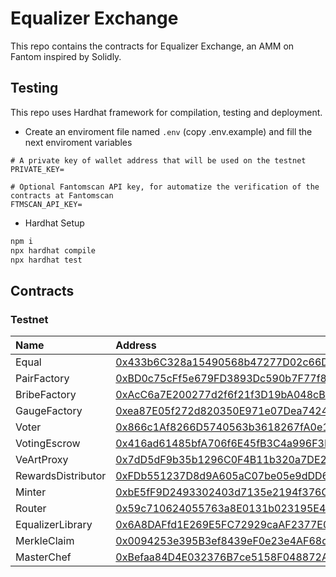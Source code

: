 # Equalizer Exchange

This repo contains the contracts for Equalizer Exchange, an AMM on Fantom inspired by Solidly.

## Testing

This repo uses Hardhat framework for compilation, testing and deployment.

- Create an enviroment file named `.env` (copy .env.example) and fill the next enviroment variables

```
# A private key of wallet address that will be used on the testnet
PRIVATE_KEY=

# Optional Fantomscan API key, for automatize the verification of the contracts at Fantomscan
FTMSCAN_API_KEY=

```

- Hardhat Setup

```ml
npm i
npx hardhat compile
npx hardhat test
```

## Contracts

### Testnet
| Name               | Address                                                                                                                               |
| :----------------- | :------------------------------------------------------------------------------------------------------------------------------------ |
| Equal              | [0x433b6C328a15490568b47277D02c66D4Eda14b29](https://testnet.ftmscan.com/address/0x433b6c328a15490568b47277d02c66d4eda14b29#code) |
| PairFactory        | [0xBD0c75cFf5e679FD3893Dc590b7F77f858328cCD](https://testnet.ftmscan.com/address/0xbd0c75cff5e679fd3893dc590b7f77f858328ccd#code) |
| BribeFactory       | [0xAcC6a7E200277d2f6f21f3D19bA048cBf815f75F](https://testnet.ftmscan.com/address/0xacc6a7e200277d2f6f21f3d19ba048cbf815f75f#code) |
| GaugeFactory       | [0xea87E05f272d820350E971e07Dea7424a6366234](https://testnet.ftmscan.com/address/0xea87e05f272d820350e971e07dea7424a6366234#code) |
| Voter              | [0x866c1Af8266D5740563b3618267fA0e1e158FfD0](https://testnet.ftmscan.com/address/0x866c1af8266d5740563b3618267fa0e1e158ffd0#code) |
| VotingEscrow       | [0x416ad61485bfA706f6E45fB3C4a996F3B1c4F942](https://testnet.ftmscan.com/address/0x416ad61485bfa706f6e45fb3c4a996f3b1c4f942#code) |
| VeArtProxy         | [0x7dD5dF9b35b1296C0F4B11b320a7DE25f12bf8Da](https://testnet.ftmscan.com/address/0x7dd5df9b35b1296c0f4b11b320a7de25f12bf8da#code) |
| RewardsDistributor | [0xFDb551237D8d9A605aC07be05e9dDD6500Bc3aaF](https://testnet.ftmscan.com/address/0xfdb551237d8d9a605ac07be05e9ddd6500bc3aaf#code) |
| Minter             | [0xbE5fF9D2493302403d7135e2194f376C8E04eFcA](https://testnet.ftmscan.com/address/0xbe5ff9d2493302403d7135e2194f376c8e04efca#code) |
| Router             | [0x59c710624055763a8E0131b023195E48C4D5619D](https://testnet.ftmscan.com/address/0x59c710624055763a8e0131b023195e48c4d5619d#code) |
| EqualizerLibrary   | [0x6A8DAFfd1E269E5FC72929caAF2377E0F4A1E226](https://testnet.ftmscan.com/address/0x6a8daffd1e269e5fc72929caaf2377e0f4a1e226#code) |
| MerkleClaim        | [0x0094253e395B3ef8439eF0e23e4AF68dC6401ad6](https://testnet.ftmscan.com/address/0x0094253e395b3ef8439ef0e23e4af68dc6401ad6#code) |
| MasterChef         | [0xBefaa84D4E032376B7ce5158F048872A3495C77a](https://testnet.ftmscan.com/address/0xbefaa84d4e032376b7ce5158f048872a3495c77a#code) |
